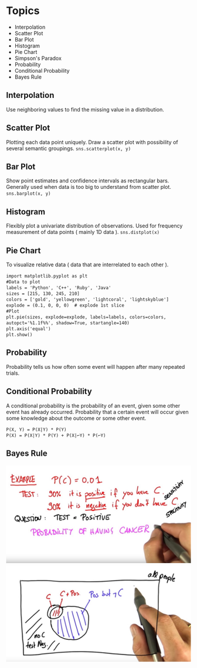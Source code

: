 # Topics 
* Interpolation
* Scatter Plot
* Bar Plot
* Histogram
* Pie Chart
* Simpson's Paradox
* Probability
* Conditional Probability
* Bayes Rule
## Interpolation 
Use neighboring values to find the missing value in a distribution.
## Scatter Plot 
Plotting each data point uniquely.
Draw a scatter plot with possibility of several semantic groupings.
`sns.scatterplot(x, y)`
## Bar Plot 
Show point estimates and confidence intervals as rectangular bars.
Generally used when data is too big to understand from scatter plot.
`sns.barplot(x, y)`
## Histogram 
Flexibly plot a univariate distribution of observations.
Used for frequency measurement of data points ( mainly 1D data ).
`sns.distplot(x)`
## Pie Chart 
To visualize relative data ( data that are interrelated to each other ).

    import matplotlib.pyplot as plt
    #Data to plot
    labels = 'Python', 'C++', 'Ruby', 'Java'
    sizes = [215, 130, 245, 210]
    colors = ['gold', 'yellowgreen', 'lightcoral', 'lightskyblue']
    explode = (0.1, 0, 0, 0)  # explode 1st slice
    #Plot
    plt.pie(sizes, explode=explode, labels=labels, colors=colors,
    autopct='%1.1f%%', shadow=True, startangle=140)
    plt.axis('equal')
    plt.show()

## Probability
Probability tells us how often some event will happen after many repeated trials.
## Conditional Probability
A conditional probability is the probability of an event, given some other event has already occurred. Probability that a certain event will occur given some knowledge about the outcome or some other event.

    P(X, Y) = P(X|Y) * P(Y)
    P(X) = P(X|Y) * P(Y) + P(X|⌐Y) * P(⌐Y)
## Bayes Rule
![Bayes Rule](https://github.com/kushwahashivam/statistics/blob/master/images/image1.jpg)
![Bayes Rule](https://github.com/kushwahashivam/statistics/blob/master/images/image2.jpg)

<!--stackedit_data:
eyJoaXN0b3J5IjpbLTU2NjIzNzU5MCw4ODMyNTc2NTUsLTE0MD
c4NTEyODksLTEzNjI5MTQ5OTBdfQ==
-->